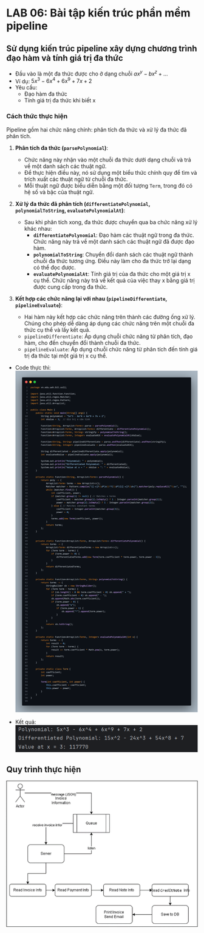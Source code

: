 # LAB 06: Bài tập kiến trúc phần mềm pipeline

## Sử dụng kiến trúc pipeline xây dựng chương trình đạo hàm và tính giá trị đa thức
- Đầu vào là một đa thức được cho ở dạng chuỗi $ax^y -bx^z+…$ <br>
- Ví dụ:  $5x^3 - 6x^4 + 6x^9 + 7x + 2$
- Yêu cầu:
    -	Đạo hàm đa thức
    -	Tính giá trị đa thức khi biết x

### Cách thức thực hiện
Pipeline gồm hai chức năng chính: phân tích đa thức và xử lý đa thức đã phân tích. 

1. **Phân tích đa thức (`parsePolynomial`)**:
   - Chức năng này nhận vào một chuỗi đa thức dưới dạng chuỗi và trả về một danh sách các thuật ngữ. 
   - Để thực hiện điều này, nó sử dụng một biểu thức chính quy để tìm và trích xuất các thuật ngữ từ chuỗi đa thức. 
   - Mỗi thuật ngữ được biểu diễn bằng một đối tượng `Term`, trong đó có hệ số và bậc của thuật ngữ.

2. **Xử lý đa thức đã phân tích (`differentiatePolynomial`, `polynomialToString`, `evaluatePolynomialAt`)**:
   - Sau khi phân tích xong, đa thức được chuyển qua ba chức năng xử lý khác nhau:
     - **`differentiatePolynomial`**: Đạo hàm các thuật ngữ trong đa thức. Chức năng này trả về một danh sách các thuật ngữ đã được đạo hàm.
     - **`polynomialToString`**: Chuyển đổi danh sách các thuật ngữ thành chuỗi đa thức tương ứng. Điều này làm cho đa thức trở lại dạng có thể đọc được.
     - **`evaluatePolynomialAt`**: Tính giá trị của đa thức cho một giá trị x cụ thể. Chức năng này trả về kết quả của việc thay x bằng giá trị được cung cấp trong đa thức.

3. **Kết hợp các chức năng lại với nhau (`pipelineDifferentiate`, `pipelineEvaluate`)**:
   - Hai hàm này kết hợp các chức năng trên thành các đường ống xử lý. Chúng cho phép dễ dàng áp dụng các chức năng trên một chuỗi đa thức cụ thể và lấy kết quả.
   - `pipelineDifferentiate`: Áp dụng chuỗi chức năng từ phân tích, đạo hàm, cho đến chuyển đổi thành chuỗi đa thức.
   - `pipelineEvaluate`: Áp dụng chuỗi chức năng từ phân tích đến tính giá trị đa thức tại một giá trị x cụ thể. 

- Code thực thi:
![image](./output/code.png)

- Kết quả:
![image](./output/output_pipeline.png)

## Quy trình thực hiện
![image](./output/pipeline.png)
